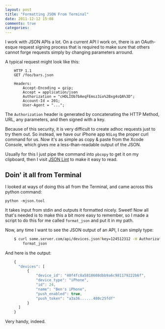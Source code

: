 ```yaml
---
layout: post
title: "Formatting JSON From Terminal"
date: 2011-12-12 15:08
comments: true
categories: 
---
```


I work with JSON APIs a lot. On a current API I work on, there is an OAuth-esque request 
signing process that is required to make sure that others cannot forge requests simply
by changing parameters arround.

A typical request might look like this:

```
    HTTP 1.1
    GET /foo/bars.json

    Headers:
        Accept-Encoding = gzip;
        Accept = application/json
        Authorization = "cHOLIOb7bAeqFEmsz3io%2Bxg4sQA%3D";
        Account-Id = 201;
        User-Agent = "...";
```

The `Authorization` header is generated by concatenating the HTTP Method, URL, any parameters, and then signed with a key.

Because of this security, it is very difficult to create adhoc requests just to try them out. So instead, we have our iPhone app
`NSLog` the proper curl command for us.  Now it's as simple as copy & paste from the Xcode Console, which gives me a 
less-than-readable output of the JSON.

Usually for this I just pipe the command into `pbcopy` to get it on my clipboard, then I visit [JSON Lint](http://jsonlint.com) to
make it easy to read.

## Doin' it all from Terminal

I looked at ways of doing this all from the Terminal, and came across this python command:

```
python -mjson.tool
```

It takes input from stdin and outputs it formatted nicely.  Sweet!  Now all that's needed is to make this a bit more easy to remember,
so I made a script to do this for me called `format_json` and put it in my path.

Now, any time I want to see the JSON output of an API, I can simply type:

``` sh
    $ curl some.server.com/api/devices.json?key=124512312 -H Authorization:"124151231231123123" | 
        format_json
```

And here is the output:

``` javascript
    {
      "devices": [
          {
              "device_id": "40f4fc8a5818608dbb9a6c981179222b6f", 
              "device_type": "iPhone", 
              "id": 24, 
              "name": "Ben's iPhone", 
              "push_enabled": true, 
              "push_token": "a3a36......480c25fdf"
          }
      ]
    }

```

Very handy, indeed.
